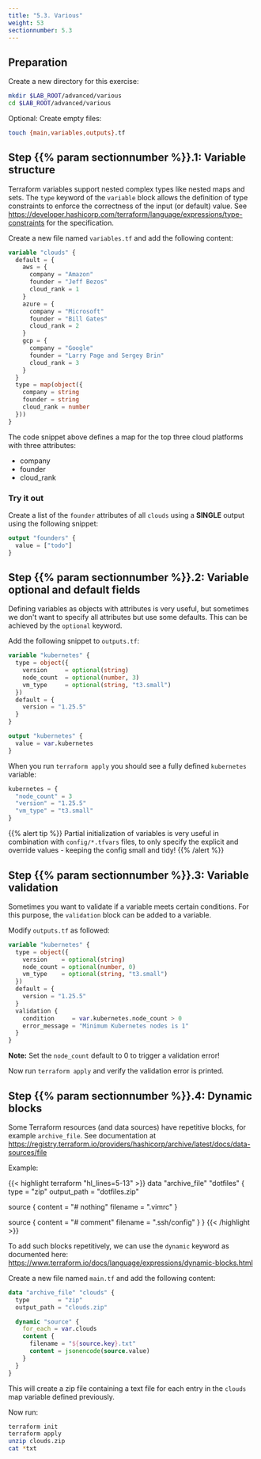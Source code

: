 ```yaml
---
title: "5.3. Various"
weight: 53
sectionnumber: 5.3
---
```



## Preparation

Create a new directory for this exercise:
```bash
mkdir $LAB_ROOT/advanced/various
cd $LAB_ROOT/advanced/various
```

Optional: Create empty files:

```bash
touch {main,variables,outputs}.tf
```


## Step {{% param sectionnumber %}}.1: Variable structure

Terraform variables support nested complex types like nested maps and sets. The `type` keyword of the `variable`
block allows the definition of type constraints to enforce the correctness of the input (or default) value.
See https://developer.hashicorp.com/terraform/language/expressions/type-constraints for the specification.

Create a new file named `variables.tf` and add the following content:

```terraform
variable "clouds" {
  default = {
    aws = {
      company = "Amazon"
      founder = "Jeff Bezos"
      cloud_rank = 1
    }
    azure = {
      company = "Microsoft"
      founder = "Bill Gates"
      cloud_rank = 2
    }
    gcp = {
      company = "Google"
      founder = "Larry Page and Sergey Brin"
      cloud_rank = 3
    }
  }
  type = map(object({
    company = string
    founder = string
    cloud_rank = number
  }))
}
```

The code snippet above defines a map for the top three cloud platforms with three attributes:

* company
* founder
* cloud_rank


### Try it out

Create a list of the `founder` attributes of all `clouds` using a **SINGLE** output using the following snippet:

```terraform
output "founders" {
  value = ["todo"]
}
```


## Step {{% param sectionnumber %}}.2: Variable optional and default fields

Defining variables as objects with attributes is very useful, but sometimes we don't want to specify all
attributes but use some defaults. This can be achieved by the `optional` keyword.

Add the following snippet to `outputs.tf`:

```terraform
variable "kubernetes" {
  type = object({
    version     = optional(string)
    node_count  = optional(number, 3)
    vm_type     = optional(string, "t3.small")
  })
  default = {
    version = "1.25.5"
  }
}

output "kubernetes" {
  value = var.kubernetes
}
```

When you run `terraform apply` you should see a fully defined `kubernetes` variable:

```terraform
kubernetes = {
  "node_count" = 3
  "version" = "1.25.5"
  "vm_type" = "t3.small"
}
```

{{% alert tip %}}
Partial initialization of variables is very useful in combination with `config/*.tfvars` files, to only specify the
explicit and override values - keeping the config small and tidy!
{{% /alert %}}


## Step {{% param sectionnumber %}}.3: Variable validation

Sometimes you want to validate if a variable meets certain conditions. For this purpose, the `validation` block can
be added to a variable.

Modify `outputs.tf` as followed:

```terraform
variable "kubernetes" {
  type = object({
    version    = optional(string)
    node_count = optional(number, 0)
    vm_type    = optional(string, "t3.small")
  })
  default = {
    version = "1.25.5"
  }
  validation {
    condition     = var.kubernetes.node_count > 0
    error_message = "Minimum Kubernetes nodes is 1"
  }
}
```

**Note:** Set the `node_count` default to 0 to trigger a validation error!

Now run `terraform apply` and verify the validation error is printed.


## Step {{% param sectionnumber %}}.4: Dynamic blocks

Some Terraform resources (and data sources) have repetitive blocks, for example `archive_file`. See documentation
at https://registry.terraform.io/providers/hashicorp/archive/latest/docs/data-sources/file

Example:

{{< highlight terraform "hl_lines=5-13" >}}
data "archive_file" "dotfiles" {
  type        = "zip"
  output_path = "dotfiles.zip"

  source {
    content  = "# nothing"
    filename = ".vimrc"
  }

  source {
    content  = "# comment"
    filename = ".ssh/config"
  }
}
{{< /highlight >}}

To add such blocks repetitively, we can use the `dynamic` keyword as documented here:
https://www.terraform.io/docs/language/expressions/dynamic-blocks.html

Create a new file named `main.tf` and add the following content:

```terraform
data "archive_file" "clouds" {
  type        = "zip"
  output_path = "clouds.zip"

  dynamic "source" {
    for_each = var.clouds
    content {
      filename = "${source.key}.txt"
      content = jsonencode(source.value)
    }
  }
}
```

This will create a zip file containing a text file for each entry in the `clouds` map variable defined previously.

Now run:

```bash
terraform init
terraform apply
unzip clouds.zip
cat *txt
```
